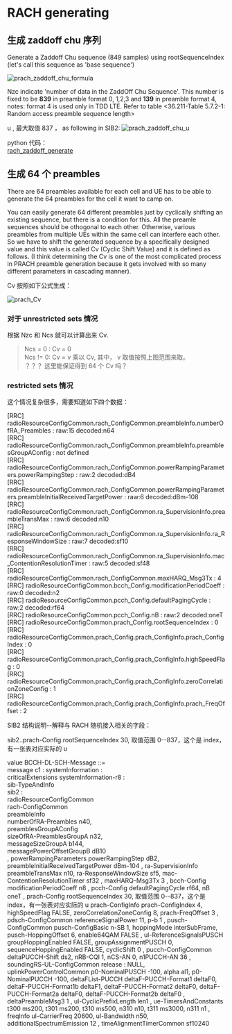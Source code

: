 # RACH generating
## 生成 zaddoff chu 序列
Generate a Zaddoff Chu sequence (849 samples) using rootSequenceIndex (let's call this sequence as 'base sequence')  

![prach_zaddoff_chu_formula](http://taichiorange.github.io/images/lte_initial_attach/36_211_Zadoff_RACH.PNG)

Nzc indicate 'number of data in the ZaddOff Chu Sequence'. This number is fixed to be **839** in preamble format 0, 1,2,3 and **139** in preamble format 4, notes: format 4 is used only in TDD LTE. Refer to  table <36.211-Table 5.7.2-1: Random access preamble sequence length>  

u , 最大取值 837 ， as following in SIB2:
![prach_zaddoff_chu_u](http://taichiorange.github.io/images/lte_initial_attach/Root_Zadoff_Chu_sequence_order_for_preamble_formats_0to3.PNG)  

python 代码：  
[rach_zaddoff_generate](http://taichiorange.github.io/code/lte_prach/rach_zaddoff_chu_generate.py)

## 生成 64 个 preambles
There are 64 preambles available for each cell and UE has to be able to generate the 64 preambles for the cell it want to camp on.  

You can easily generate 64 different preambles just by cyclically shifting an existing sequence, but there is a condition for this. All the preamle sequences should be othogonal to each other. Otherwise, various preambles from multiple UEs within the same cell can interfere each other. So we have to shift the generated sequence by a specifically designed value and this value is called Cv (Cyclic Shift Value) and it is defined as follows. (I think determining the Cv is one of the most complicated process in PRACH preamble generation because it gets involved with so many different parameters in cascading manner).  

Cv 按照如下公式生成：

![prach_Cv](http://taichiorange.github.io/images/lte_initial_attach/PRACH_CyclicShift_Value.png)


### 对于 unrestricted sets 情况
根据 Nzc 和 Ncs 就可以计算出来 Cv.    
> Ncs = 0 : Cv = 0  
> Ncs != 0: Cv = v 乘以 Cv, 其中， v 取值按照上图范围来取。  
？？？ 这里能保证得到 64 个 Cv 吗？  

### restricted sets 情况
这个情况复杂很多，需要知道如下四个数据：



[RRC]   radioResourceConfigCommon.rach_ConfigCommon.preambleInfo.numberOfRA_Preambles  : raw:15 decoded:n64  
[RRC]   radioResourceConfigCommon.rach_ConfigCommon.preambleInfo.preamblesGroupAConfig : not defined  
[RRC]   radioResourceConfigCommon.rach_ConfigCommon.powerRampingParameters.powerRampingStep                   : raw:2 decoded:dB4  
[RRC]   radioResourceConfigCommon.rach_ConfigCommon.powerRampingParameters.preambleInitialReceivedTargetPower : raw:6 decoded:dBm-108  
[RRC]   radioResourceConfigCommon.rach_ConfigCommon.ra_SupervisionInfo.preambleTransMax              : raw:6 decoded:n10  
[RRC]   radioResourceConfigCommon.rach_ConfigCommon.ra_SupervisionInfo.ra_ResponseWindowSize         : raw:7 decoded:sf10  
[RRC]   radioResourceConfigCommon.rach_ConfigCommon.ra_SupervisionInfo.mac_ContentionResolutionTimer : raw:5 decoded:sf48  
[RRC]   radioResourceConfigCommon.rach_ConfigCommon.maxHARQ_Msg3Tx : 4  
[RRC]   radioResourceConfigCommon.bcch_Config.modificationPeriodCoeff : raw:0 decoded:n2  
[RRC]   radioResourceConfigCommon.pcch_Config.defaultPagingCycle : raw:2 decoded:rf64  
[RRC]   radioResourceConfigCommon.pcch_Config.nB                 : raw:2 decoded:oneT  
[RRC]   radioResourceConfigCommon.prach_Config.rootSequenceIndex                          : 0  
[RRC]   radioResourceConfigCommon.prach_Config.prach_ConfigInfo.prach_ConfigIndex         : 0  
[RRC]   radioResourceConfigCommon.prach_Config.prach_ConfigInfo.highSpeedFlag             : 0  
[RRC]   radioResourceConfigCommon.prach_Config.prach_ConfigInfo.zeroCorrelationZoneConfig : 1  
[RRC]   radioResourceConfigCommon.prach_Config.prach_ConfigInfo.prach_FreqOffset          : 2  





SIB2 结构说明--解释与 RACH 随机接入相关的字段：  

sib2..prach-Config.rootSequenceIndex 30,  取值范围 0--837，这个是 index，有一张表对应实际的 u

value BCCH-DL-SCH-Message ::=   
    message c1 : systemInformation :   
        criticalExtensions systemInformation-r8 :   
            sib-TypeAndInfo   
              sib2 :   
                  radioResourceConfigCommon   
                    rach-ConfigCommon   
                      preambleInfo   
                        numberOfRA-Preambles n40,  
                        preamblesGroupAConfig   
                          sizeOfRA-PreamblesGroupA n32,  
                          messageSizeGroupA b144,  
                          messagePowerOffsetGroupB dB10  
                       ,
                      powerRampingParameters 
                        powerRampingStep dB2,
                        preambleInitialReceivedTargetPower dBm-104
                       ,
                      ra-SupervisionInfo 
                        preambleTransMax n10,
                        ra-ResponseWindowSize sf5,
                        mac-ContentionResolutionTimer sf32
                       ,
                      maxHARQ-Msg3Tx 3
                     ,
                    bcch-Config 
                      modificationPeriodCoeff n8
                     ,
                    pcch-Config 
                      defaultPagingCycle rf64,
                      nB oneT
                     ,
                    prach-Config 
                      rootSequenceIndex 30,  取值范围 0--837，这个是 index，有一张表对应实际的 u
                      prach-ConfigInfo 
                        prach-ConfigIndex 4,
                        highSpeedFlag FALSE,
                        zeroCorrelationZoneConfig 8,
                        prach-FreqOffset 3
                     ,
                    pdsch-ConfigCommon 
                      referenceSignalPower 11,
                      p-b 1
                     ,
                    pusch-ConfigCommon 
                      pusch-ConfigBasic 
                        n-SB 1,
                        hoppingMode interSubFrame,
                        pusch-HoppingOffset 6,
                        enable64QAM FALSE
                       ,
                      ul-ReferenceSignalsPUSCH 
                        groupHoppingEnabled FALSE,
                        groupAssignmentPUSCH 0,
                        sequenceHoppingEnabled FALSE,
                        cyclicShift 0
                     ,
                    pucch-ConfigCommon 
                      deltaPUCCH-Shift ds2,
                      nRB-CQI 1,
                      nCS-AN 0,
                      n1PUCCH-AN 36
                     ,
                    soundingRS-UL-ConfigCommon release : NULL,
                    uplinkPowerControlCommon 
                      p0-NominalPUSCH -100,
                      alpha al1,
                      p0-NominalPUCCH -100,
                      deltaFList-PUCCH 
                        deltaF-PUCCH-Format1 deltaF0,
                        deltaF-PUCCH-Format1b deltaF1,
                        deltaF-PUCCH-Format2 deltaF0,
                        deltaF-PUCCH-Format2a deltaF0,
                        deltaF-PUCCH-Format2b deltaF0
                       ,
                      deltaPreambleMsg3 1
                     ,
                    ul-CyclicPrefixLength len1
                   ,
                  ue-TimersAndConstants 
                    t300 ms200,
                    t301 ms200,
                    t310 ms500,
                    n310 n10,
                    t311 ms3000,
                    n311 n1
                   ,
                  freqInfo 
                    ul-CarrierFreq 20600,
                    ul-Bandwidth n50,
                    additionalSpectrumEmission 12
                   ,
                  timeAlignmentTimerCommon sf10240
